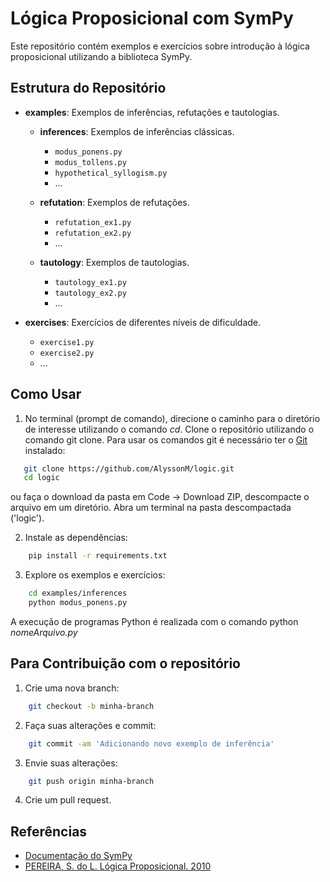 # Lógica Proposicional com SymPy

Este repositório contém exemplos e exercícios sobre introdução à lógica proposicional utilizando a biblioteca SymPy.

## Estrutura do Repositório

- **examples**: Exemplos de inferências, refutações e tautologias.
  - **inferences**: Exemplos de inferências clássicas.
    - `modus_ponens.py`
    - `modus_tollens.py`
    - `hypothetical_syllogism.py`
    - ...

  - **refutation**: Exemplos de refutações.
    - `refutation_ex1.py`
    - `refutation_ex2.py`
    - ...

  - **tautology**: Exemplos de tautologias.
    - `tautology_ex1.py`
    - `tautology_ex2.py`
    - ...

- **exercises**: Exercícios de diferentes níveis de dificuldade.
    - `exercise1.py`
    - `exercise2.py`
    - ...


## Como Usar

1. No terminal (prompt de comando), direcione o caminho para o diretório de interesse utilizando o comando _cd_. Clone o repositório utilizando o comando git clone. Para usar os comandos git é necessário ter o [Git](https://git-scm.com/downloads) instalado:
```bash
   git clone https://github.com/AlyssonM/logic.git
   cd logic
```
ou faça o download da pasta em Code -> Download ZIP, descompacte o arquivo em um diretório. Abra um terminal na pasta descompactada ('logic'). 

2. Instale as dependências:
```bash
    pip install -r requirements.txt
```

3. Explore os exemplos e exercícios:
```bash
    cd examples/inferences
    python modus_ponens.py
```
A execução de programas Python é realizada com o comando python _nomeArquivo.py_

## Para Contribuição com o repositório

1. Crie uma nova branch:
```bash
    git checkout -b minha-branch
```

2. Faça suas alterações e commit:
```bash
    git commit -am 'Adicionando novo exemplo de inferência'
```

3. Envie suas alterações:
```bash
    git push origin minha-branch
```

4. Crie um pull request.


## Referências

* [Documentação do SymPy](https://docs.sympy.org/latest/reference/public/logic/index.html#logic)
* [PEREIRA, S. do L. Lógica Proposicional. 2010](https://www.ime.usp.br/~slago/IA-logicaProposicional.pdf>)

